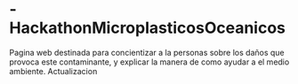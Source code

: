# -HackathonMicroplasticosOceanicos
Pagina web destinada para concientizar a la personas sobre los daños que provoca este contaminante, y explicar la manera de como ayudar a el medio ambiente.
Actualizacion
